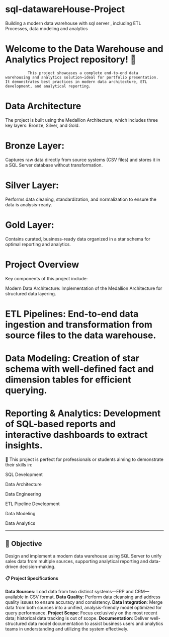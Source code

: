 # sql-datawareHouse-Project
Building a modern data warehouse with sql server , including ETL Processes, data modeling and analytics
# Welcome to the Data Warehouse and Analytics Project repository! 🚀

              This project showcases a complete end-to-end data warehousing and analytics solution—ideal for portfolio presentation. It demonstrates best practices in modern data architecture, ETL development, and analytical reporting.

# Data Architecture
The project is built using the Medallion Architecture, which includes three key layers: Bronze, Silver, and Gold.

# Bronze Layer: 
Captures raw data directly from source systems (CSV files) and stores it in a SQL Server database without transformation.

# Silver Layer: 
Performs data cleaning, standardization, and normalization to ensure the data is analysis-ready.

# Gold Layer: 
Contains curated, business-ready data organized in a star schema for optimal reporting and analytics.

# Project Overview
Key components of this project include:

Modern Data Architecture: Implementation of the Medallion Architecture for structured data layering.

# ETL Pipelines: End-to-end data ingestion and transformation from source files to the data warehouse.

# Data Modeling: Creation of star schema with well-defined fact and dimension tables for efficient querying.

# Reporting & Analytics: Development of SQL-based reports and interactive dashboards to extract insights.

🎯 This project is perfect for professionals or students aiming to demonstrate their skills in:

SQL Development

Data Architecture

Data Engineering

ETL Pipeline Development

Data Modeling

Data Analytics

---

## 🎯 Objective

Design and implement a modern data warehouse using SQL Server to unify sales data from multiple sources, supporting analytical reporting and data-driven decision-making.

#### 📋 Project Specifications

**Data Sources**: Load data from two distinct systems—ERP and CRM—available in CSV format.
**Data Quality**: Perform data cleansing and address quality issues to ensure accuracy and consistency.
**Data Integration**: Merge data from both sources into a unified, analysis-friendly model optimized for query performance.
**Project Scope**: Focus exclusively on the most recent data; historical data tracking is out of scope.
**Documentation**: Deliver well-structured data model documentation to assist business users and analytics teams in understanding and utilizing the system effectively.


